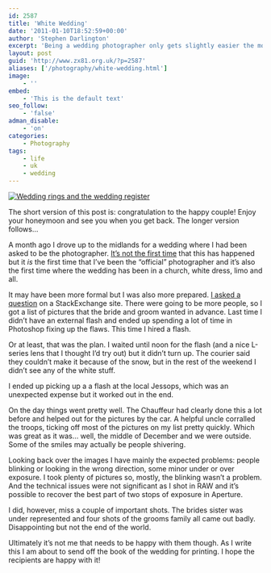 ```yaml
---
id: 2587
title: 'White Wedding'
date: '2011-01-10T18:52:59+00:00'
author: 'Stephen Darlington'
excerpt: 'Being a wedding photographer only gets slightly easier the more you do it.'
layout: post
guid: 'http://www.zx81.org.uk/?p=2587'
aliases: ['/photography/white-wedding.html']
image:
    - ''
embed:
    - 'This is the default text'
seo_follow:
    - 'false'
adman_disable:
    - 'on'
categories:
    - Photography
tags:
    - life
    - uk
    - wedding
---
```


[![Wedding rings and the wedding register](https://i0.wp.com/farm6.staticflickr.com/5003/5300682758_3ef77eb4df.jpg?resize=500%2C333)](http://www.flickr.com/photos/stephendarlington/5300682758/ "Wedding rings and the wedding register by stephendarlington, on Flickr")

The short version of this post is: congratulation to the happy couple! Enjoy your honeymoon and see you when you get back. The longer version follows…

A month ago I drove up to the midlands for a wedding where I had been asked to be the photographer. [It’s not the first time](http://www.zx81.org.uk/photography/my-life-as-a-wedding-photographer.html) that this has happened but it *is* the first time that I’ve been the “official” photographer and it’s also the first time where the wedding has been in a church, white dress, limo and all.

It may have been more formal but I was also more prepared. [I asked a question](http://photo.stackexchange.com/questions/4922/tips-for-photographing-a-wedding) on a StackExchange site. There were going to be more people, so I got a list of pictures that the bride and groom wanted in advance. Last time I didn’t have an external flash and ended up spending a lot of time in Photoshop fixing up the flaws. This time I hired a flash.

Or at least, that was the plan. I waited until noon for the flash (and a nice L-series lens that I thought I’d try out) but it didn’t turn up. The courier said they couldn’t make it because of the snow, but in the rest of the weekend I didn’t see any of the white stuff.

I ended up picking up a a flash at the local Jessops, which was an unexpected expense but it worked out in the end.

On the day things went pretty well. The Chauffeur had clearly done this a lot before and helped out for the pictures by the car. A helpful uncle corralled the troops, ticking off most of the pictures on my list pretty quickly. Which was great as it was… well, the middle of December and we were outside. Some of the smiles may actually be people shivering.

Looking back over the images I have mainly the expected problems: people blinking or looking in the wrong direction, some minor under or over exposure. I took plenty of pictures so, mostly, the blinking wasn’t a problem. And the technical issues were not significant as I shot in RAW and it’s possible to recover the best part of two stops of exposure in Aperture.

I did, however, miss a couple of important shots. The brides sister was under represented and four shots of the grooms family all came out badly. Disappointing but not the end of the world.

Ultimately it’s not me that needs to be happy with them though. As I write this I am about to send off the book of the wedding for printing. I hope the recipients are happy with it!